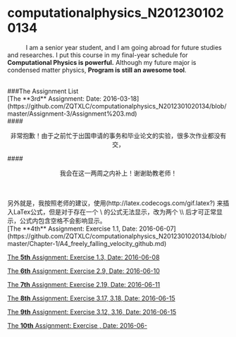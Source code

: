 # computationalphysics_N2012301020134

&emsp;&emsp;&emsp;I am a senior year student, and I am going abroad for future studies and researches.
I put this course in my final-year schedule for __Computational Physics is powerful.__
Although my future major is condensed matter physics, __Program is still an awesome tool__.

<br>
###The Assignment List

</br>
[The **3rd** Assignment: Date: 2016-03-18](https://github.com/ZQTXLC/computationalphysics_N2012301020134/blob/master/Assignment-3/Assignment%203.md)
<br>
####<p align="center">非常抱歉！由于之前忙于出国申请的事务和毕业论文的实验，很多次作业都没有交，</p>

####<p align="center">我会在这一两周之内补上！谢谢助教老师！</p>

</br>
<br>
另外就是，我按照老师的建议，使用(http://latex.codecogs.com/gif.latex?) 来插入LaTex公式，但是对于存在一个 \ 的公式无法显示，改为两个 \\ 后才可正常显示，公式内包含空格不会影响显示。

</br>
[The **4th** Assignment: Exercise 1.1, Date: 2016-06-07](https://github.com/ZQTXLC/computationalphysics_N2012301020134/blob/master/Chapter-1/A4_freely_falling_velocity_github.md)

[The **5th** Assignment: Exercise 1.3, Date: 2016-06-08](https://github.com/ZQTXLC/computationalphysics_N2012301020134/blob/master/Chapter-1/A5_friction_velocity_github.md)

[The **6th** Assignment: Exercise 2.9, Date: 2016-06-10](
https://github.com/ZQTXLC/computationalphysics_N2012301020134/blob/master/Chapter-2/A6_projectile_motion_github.md)

[The **7th** Assignment: Exercise 2.19, Date: 2016-06-11](https://github.com/ZQTXLC/computationalphysics_N2012301020134/blob/master/Chapter-2/A7_effect_spin_github.md)

[The **8th** Assignment: Exercise 3.17, 3.18, Date: 2016-06-15](https://github.com/ZQTXLC/computationalphysics_N2012301020134/blob/master/Chapter-3/A8_pendulum_github.md)

[The **9th** Assignment: Exercise 3.12, 3.16, Date: 2016-06-15](https://github.com/ZQTXLC/computationalphysics_N2012301020134/blob/master/Chapter-3/A9_chaos_pendulum_github.md)

[The **10th** Assignment: Exercise , Date: 2016-06-]()
